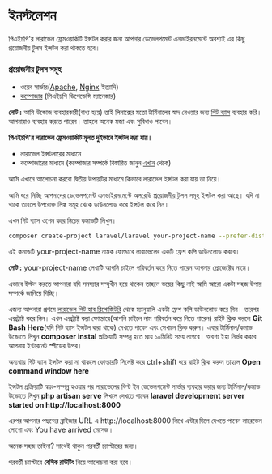 # ইনস্টলেশন
পিএইচপি'র লারাভেল ফ্রেমওয়ার্কটি ইন্সটল করার জন্য আপনার ডেভেলপমেন্ট এনভাইরনমেন্টে অবশ্যই এর কিছু প্রয়োজনীয় টুলস ইন্সটল করা থাকতে হবে।

### প্রয়োজনীয় টুলস সমূহ
- ওয়েব সার্ভার([Apache](https://www.apachefriends.org/index.html), [Nginx]('http://nginx.org/') ইত্যাদি)
- [কম্পোজার]('https://getcomposer.org/') (পিএইচপি ডিপেন্ডেন্সি ম্যানেজার)

**নোট :** আমি উন্ডোজ ব্যবহারকারী(বাধ্য হয়ে) তাই লিনাক্সের মতো টার্মিনালের স্বাদ নেওয়ার জন্য [গিট ব্যাস]('https://windows.github.com/') ব্যবহার করি। আপনারাও ব্যবহার করতে পারেন। তাহলে অনেক মজা এবং সুবিধাও পাবেন।

**পিএইচপি'র লারাভেল ফ্রেমওয়ার্কটি মূলত দুইভাবে ইন্সটল করা যায়।**

- লারাভেল ইন্সটলারের মাধ্যমে
- কম্পোজারের মাধ্যমে (কম্পোজার সম্পর্কে বিস্তারিত জানুন [এখান]('https://getcomposer.org/') থেকে)

আমি এখানে আলোচনা করবো দ্বিতীয় উপায়টির মাধ্যমে কিভাবে লারাভেল ইন্সটল করা যায় তা নিয়ে।

আমি ধরে নিচ্ছি আপনাদের ডেভেলপমেন্ট এনভাইরনমেন্টে অলরেডি প্রয়োজনীয় টুলস সমূহ ইন্সটল করা আছে। যদি না থাকে তাহলে উপরোক্ত লিঙ্ক সমূহ থেকে ডাউনলোড করে ইন্সটল করে নিন।

এখন গিট ব্যাস ওপেন করে নিচের কমান্ডটি লিখুন।

```bash
composer create-project laravel/laravel your-project-name --prefer-dist
```
এই কমান্ডটি your-project-name নামক ফোল্ডারে লারাভেলের একটি ফ্রেশ কপি ডাউনলোড করবে।

**নোট :** your-project-name লেখাটি আপনি চাইলে পরিবর্তন করে নিতে পারেন আপনার প্রোজেক্টের নামে।

এভাবে ইস্টল করতে আপনারা যদি সমস্যার সম্মুখীন হয়ে থাকেন তাহলে ভয়ের কিছু নাই আমি আরো একটা সহজ উপায় সম্পর্কে জানিয়ে দিচ্ছি।

এজন্য আপনারা প্রথমে [লারাভেল গিট হাব রিপোজিটরি]('https://github.com/laravel/laravel/archive/master.zip') থেকে ম্যানুয়ালি একটা ফ্রেশ কপি ডাউনলোড করে নিন। তারপর এক্সট্রাক্ট করে নিন। এখন এক্সট্রাক্ট করা ফোল্ডারে(আপনি চাইলে নাম পরিবর্তন করে নিতে পারেন) রাইট ক্লিক করলে **Git Bash Here**(যদি গিট ব্যাস ইন্সটল করা থাকে) দেখতে পাবেন এবং সেখানে ক্লিক করুন। এবার টার্মিনাল/কমান্ড উন্ডোতে লিখুন **composer instal** প্রক্রিয়াটি সম্পন্ন হতে প্রায় ১০মিনিট সময় লাগবে। অবশ্য ইহা নির্ভর করবে আপনার ইন্টারনেট স্পীডের উপর।

অন্যথায় গিট ব্যাস ইন্সটল করা না থাকলে ফোল্ডারটি সিলেক্ট করে ctrl+shift ধরে রাইট ক্লিক করুন তাহলে **Open command window here**

ইন্সটল প্রক্রিয়াটি স্বয়ং-সম্পন্ন হওয়ার পর লারাভেলের বিল্ট ইন ডেভেলপমেন্ট সার্ভার ব্যবহার করার জন্য টার্মিনাল/কমান্ড উন্ডোতে লিখুন **php artisan serve** লিখলে দেখতে পাবেন **laravel development server started on http://localhost:8000**

এরপর আপনার পছন্দের ব্রাইজার URL এ http://localhost:8000 লিখে এন্টার দিলে দেখতে পাবেন লারেভেল লোগো এবং You have arrived মেসেজ।

অনেক সহজ তাইনা? সাথেই থাকুন পরবর্তী চ্যাপ্টারের জন্য।

পরবর্তী চ্যাপ্টারে **বেসিক রাউটিং**  নিয়ে আলোচনা করা হবে।
